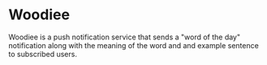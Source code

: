 # Woodiee
Woodiee is a push notification service that sends a "word of the day" notification along with the meaning of the word and and example sentence to subscribed users.
